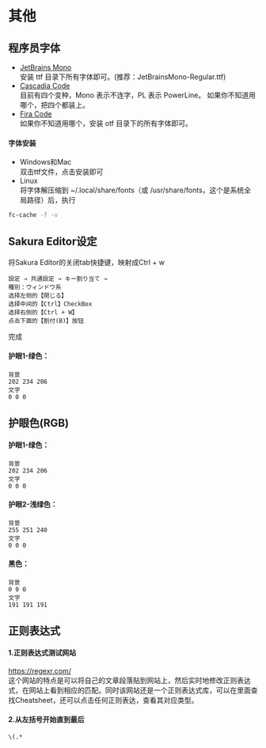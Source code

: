 # 其他

## 程序员字体
* [JetBrains Mono](https://www.jetbrains.com/lp/mono/)  
 安装 ttf 目录下所有字体即可。(推荐：JetBrainsMono-Regular.ttf)
* [Cascadia Code](https://github.com/microsoft/cascadia-code)  
目前有四个变种，Mono 表示不连字，PL 表示 PowerLine。
如果你不知道用哪个，把四个都装上。
* [Fira Code](https://github.com/tonsky/FiraCode/releases)  
 如果你不知道用哪个，安装 otf 目录下的所有字体即可。

#### 字体安装
* Windows和Mac  
  双击ttf文件，点击安装即可
* Linux  
  将字体解压缩到 ~/.local/share/fonts（或 /usr/share/fonts，这个是系统全局路径）后，执行
```bash
fc-cache -f -v
```

## Sakura Editor设定
将Sakura Editor的关闭tab快捷键，映射成Ctrl + w
```
設定 → 共通設定 → キー割り当て → 
種別：ウィンドウ系
选择左侧的【閉じる】
选择中间的【Ctrl】CheckBox
选择右侧的【Ctrl + W】
点击下面的【割付(B)】按钮
```
完成

#### 护眼1-绿色：
```
背景
202 234 206
文字
0 0 0
```


## 护眼色(RGB)

#### 护眼1-绿色：
```
背景
202 234 206
文字
0 0 0
```

#### 护眼2-浅绿色：
```
背景
255 251 240
文字
0 0 0
```

#### 黑色：
```
背景
0 0 0
文字
191 191 191
```

## 正则表达式

#### 1.正则表达式测试网站
https://regexr.com/  
这个网站的特点是可以将自己的文章段落贴到网站上，然后实时地修改正则表达式，在网站上看到相应的匹配。同时该网站还是一个正则表达式库，可以在里面查找Cheatsheet，还可以点击任何正则表达，查看其对应类型。

#### 2.从左括号开始直到最后
```Reg
\(.*
```
